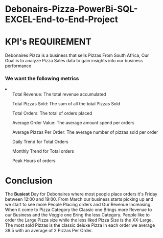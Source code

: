 # Debonairs-Pizza-PowerBi-SQL-EXCEL-End-to-End-Project

<h1><b>KPI's REQUIREMENT</b></h1>

<p1>Debonaires Pizza is a business that sells Pizzas From South Africa, Our Goal is to analyze Pizza Sales data
   to gain insights into our business performance</p1>

<h3>We want the following metrics </h3>

<li>
  <ol>Total Revenue: The total revenue accumulated </ol>
  <ol>Total Pizzas Sold: The sum of all the total Pizzas Sold</ol>
  <ol>Total Orders: The total of orders placed</ol>
  <ol>Average Order Value: The average amount spend per orders</ol>
  <ol>Average Pizzas Per Order: The average number of pizzas sold per order</ol>
  <ol>Daily Trend for Total Orders</ol>
  <ol>Monthly Trend for Total orders</ol>
  <ol>Peak Hours of orders</ol>
</li>

<h1>Conclusion</h1>
<p1>
  The <b>Busiest</b> Day for Debonaires where most people place orders it's Friday
  between 12:00 and 19:00. From March our business starts picking up and we start to see more People Placing orders and Our Revenue Increasing.
  When it come to Pizza Category the Classic one Brings more Revenue to our Business and the Veggie one Bring the less Category.
  People like to order the Large Pizza size while the less liked Pizza Size is the XX-Large. The most sold Pizzas is the classic deluxe Pizza
  In each order we average 38.5 with an average of 2 Pizzas Per Order.
  
</p1>



